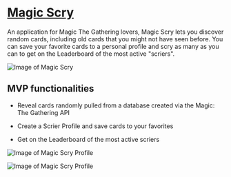 # [Magic Scry](http://mtgscry.herokuapp.com/cards)

An application for Magic The Gathering lovers, Magic Scry lets you discover random cards, including old cards that you might not have seen before. 
You can save your favorite cards to a personal profile and scry as many as you can to get on the Leaderboard of the most active "scriers". 

![Image of Magic Scry](/public/magic_home.png)  
  
## MVP functionalities

* Reveal cards randomly pulled from a database created via the Magic: The Gathering API

* Create a Scrier Profile and save cards to your favorites

* Get on the Leaderboard of the most active scriers  

![Image of Magic Scry Profile](/public/favorites.png)  


![Image of Magic Scry Profile](/public/leaderboard.png)  

  

